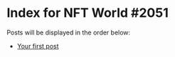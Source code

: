 # Index for NFT World #2051
Posts will be displayed in the order below:

- [Your first post](./001-first.md)

